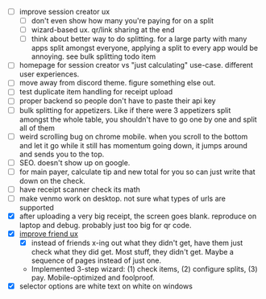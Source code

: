 - [ ] improve session creator ux
  - [ ] don't even show how many you're paying for on a split
  - [ ] wizard-based ux. qr/link sharing at the end
  - [ ] think about better way to do splitting. for a large party with many apps split amongst everyone, applying a split to every app would be annoying. see bulk splitting todo item
- [ ] homepage for session creator vs "just calculating" use-case. different user experiences.
- [ ] move away from discord theme. figure something else out.
- [ ] test duplicate item handling for receipt upload
- [ ] proper backend so people don't have to paste their api key
- [ ] bulk splitting for appetizers. Like if there were 3 appetizers split amongst the whole table, you shouldn't have to go one by one and split all of them
- [ ] weird scrolling bug on chrome mobile. when you scroll to the bottom and let it go while it still has momentum going down, it jumps around and sends you to the top.
- [ ] SEO. doesn't show up on google.
- [ ] for main payer, calculate tip and new total for you so can just write that down on the check.
- [ ] have receipt scanner check its math
- [ ] make venmo work on desktop. not sure what types of urls are supported
- [x] after uploading a very big receipt, the screen goes blank. reproduce on laptop and debug. probably just too big for qr code.
- [x] [improve friend ux](./planning/friend-ux-improvements.plan.md)
  - [x] instead of friends x-ing out what they didn't get, have them just check what they did get. Most stuff, they didn't get. Maybe a sequence of pages instead of just one.
  - Implemented 3-step wizard: (1) check items, (2) configure splits, (3) pay. Mobile-optimized and foolproof.
- [x] selector options are white text on white on windows